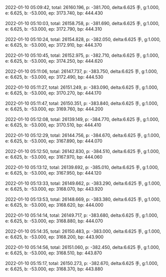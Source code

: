2022-01-10 05:09:42, total: 26160.196, p: -381.700, delta:6.625 手, g:1.000, e: 6.625, b: -53.000, ep: 3173.740, bp: 444.430

2022-01-10 05:10:03, total: 26158.758, p: -381.690, delta:6.625 手, g:1.000, e: 6.625, b: -53.000, ep: 3172.790, bp: 444.310

2022-01-10 05:10:24, total: 26154.828, p: -382.050, delta:6.625 手, g:1.000, e: 6.625, b: -53.000, ep: 3172.910, bp: 444.370

2022-01-10 05:10:45, total: 26152.975, p: -382.710, delta:6.625 手, g:1.000, e: 6.625, b: -53.000, ep: 3174.250, bp: 444.620

2022-01-10 05:11:06, total: 26147.737, p: -383.750, delta:6.625 手, g:1.000, e: 6.625, b: -53.000, ep: 3172.490, bp: 444.530

2022-01-10 05:11:27, total: 26151.249, p: -383.090, delta:6.625 手, g:1.000, e: 6.625, b: -53.000, ep: 3170.270, bp: 444.170

2022-01-10 05:11:47, total: 26150.351, p: -383.840, delta:6.625 手, g:1.000, e: 6.625, b: -53.000, ep: 3169.760, bp: 444.200

2022-01-10 05:12:08, total: 26139.149, p: -384.770, delta:6.625 手, g:1.000, e: 6.625, b: -53.000, ep: 3170.510, bp: 444.410

2022-01-10 05:12:29, total: 26144.756, p: -384.670, delta:6.625 手, g:1.000, e: 6.625, b: -53.000, ep: 3167.890, bp: 444.070

2022-01-10 05:12:50, total: 26142.830, p: -384.510, delta:6.625 手, g:1.000, e: 6.625, b: -53.000, ep: 3167.970, bp: 444.060

2022-01-10 05:13:12, total: 26139.692, p: -385.010, delta:6.625 手, g:1.000, e: 6.625, b: -53.000, ep: 3167.950, bp: 444.120

2022-01-10 05:13:33, total: 26149.662, p: -383.290, delta:6.625 手, g:1.000, e: 6.625, b: -53.000, ep: 3168.070, bp: 443.920

2022-01-10 05:13:53, total: 26148.669, p: -383.380, delta:6.625 手, g:1.000, e: 6.625, b: -53.000, ep: 3168.620, bp: 444.000

2022-01-10 05:14:14, total: 26149.717, p: -383.680, delta:6.625 手, g:1.000, e: 6.625, b: -53.000, ep: 3168.880, bp: 444.070

2022-01-10 05:14:35, total: 26150.483, p: -383.000, delta:6.625 手, g:1.000, e: 6.625, b: -53.000, ep: 3168.200, bp: 443.900

2022-01-10 05:14:56, total: 26151.060, p: -382.450, delta:6.625 手, g:1.000, e: 6.625, b: -53.000, ep: 3168.510, bp: 443.870

2022-01-10 05:15:17, total: 26150.273, p: -382.670, delta:6.625 手, g:1.000, e: 6.625, b: -53.000, ep: 3168.370, bp: 443.880